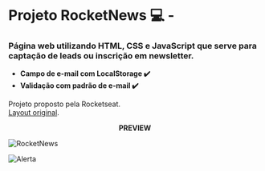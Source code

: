 # Projeto RocketNews :computer: - 

<h3>Página web utilizando HTML, CSS e JavaScript que serve para captação de leads ou inscrição em newsletter.</h3>



- **Campo de e-mail com LocalStorage :heavy_check_mark:**
- **Validação com padrão de e-mail :heavy_check_mark:**

Projeto proposto pela Rocketseat. <br>
[Layout original](https://www.figma.com/file/OVTHLjc2hi3MSQiYm9BplU/DD-%2F-RocketNews/duplicate).

<p align="center">
  <strong>PREVIEW</strong><br />
</p>

![RocketNews](https://user-images.githubusercontent.com/87200550/187696627-3c3ce1eb-5674-4f26-a0e8-73a4ee537e55.png) <br>

![Alerta](https://user-images.githubusercontent.com/87200550/187707960-3f59188b-34cb-401b-a692-e8207cdc5d2c.png)

